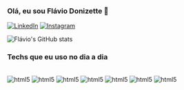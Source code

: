 ### Olá, eu sou Flávio Donizette 🤙
[![LinkedIn](https://img.shields.io/badge/LinkedIn-0077B5?style=for-the-badge&logo=linkedin&logoColor=white)](https://www.linkedin.com/in/flaviodonizette/)
[![Instagram](https://img.shields.io/badge/Instagram-E4405F?style=for-the-badge&logo=instagram&logoColor=white)](https://www.instagram.com/flavionizette/)

![Flávio's GitHub stats](https://github-readme-stats.vercel.app/api?username=flavionizette&show_icons=true&theme=dark)

### Techs que eu uso no dia a dia

<div style="display: inline_block"><br/>
    <img align="cener" alt="html5" src="https://img.shields.io/badge/JavaScript-F7DF1E?style=for-the-badge&logo=javascript&logoColor=black">
    <img align="cener" alt="html5" src="https://img.shields.io/badge/HTML5-E34F26?style=for-the-badge&logo=html5&logoColor=white">
    <img align="cener" alt="html5" src="https://img.shields.io/badge/CSS3-1572B6?style=for-the-badge&logo=css3&logoColor=white">
    <img align="cener" alt="html5" src="https://img.shields.io/badge/Markdown-000000?style=for-the-badge&logo=markdown&logoColor=white">
    <img align="cener" alt="html5" src="https://img.shields.io/badge/Shell_Script-121011?style=for-the-badge&logo=gnu-bash&logoColor=white">
    <img align="cener" alt="html5" src="https://img.shields.io/badge/Amazon_AWS-232F3E?style=for-the-badge&logo=amazon-aws&logoColor=white">
    <img align="cener" alt="html5" src="https://img.shields.io/badge/Google_Cloud-4285F4?style=for-the-badge&logo=google-cloud&logoColor=white">
    

</div>
